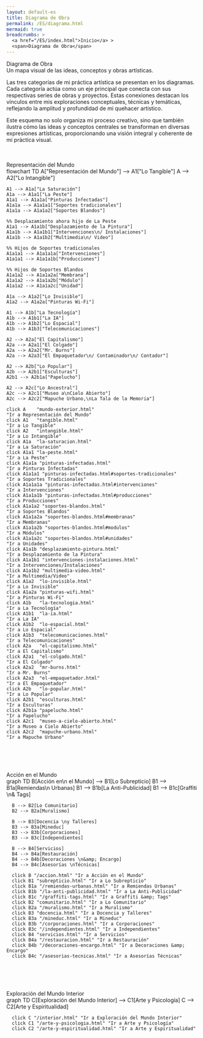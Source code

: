 ```yaml
---
layout: default-es
title: Diagrama de Obra
permalink: /ES/diagrama.html
mermaid: true
breadcrumbs: >
  <a href="/ES/index.html">Inicio</a> >
  <span>Diagrama de Obra</span>
---
```


<div class="titulo">Diagrama de Obra</div>
<div class="subtitulo">
  Un mapa visual de las ideas, conceptos y obras artísticas.
</div>
<p class="parrafo">
  Las tres categorías de mi práctica artística se presentan en los diagramas. Cada categoría actúa como un eje principal que conecta con sus respectivas series de obras y proyectos. Estas conexiones destacan los vínculos entre mis exploraciones conceptuales, técnicas y temáticas, reflejando la amplitud y profundidad de mi quehacer artístico.
</p>
<p class="parrafo">
  Este esquema no solo organiza mi proceso creativo, sino que también ilustra cómo las ideas y conceptos centrales se transforman en diversas expresiones artísticas, proporcionando una visión integral y coherente de mi práctica visual.
</p>
  <br><br>

  <!-- 1) Representación del Mundo -->
  <div class="subtitulo">Representación del Mundo</div>
<div class="mermaid">
  flowchart TD
    A["Representación del Mundo"] --> A1["Lo Tangible"]
    A --> A2["Lo Intangible"]

    A1 --> A1a["La Saturación"]
    A1a --> A1a1["La Peste"]
    A1a1 --> A1a1a["Pinturas Infectadas"]
    A1a1a --> A1a1a1["Soportes tradicionales"]
    A1a1a --> A1a1a2["Soportes Blandos"]

    %% Desplazamiento ahora hijo de La Peste
    A1a1 --> A1a1b["Desplazamiento de la Pintura"]
    A1a1b --> A1a1b1["Intervenciones\n/ Instalaciones"]
    A1a1b --> A1a1b2["Multimedia\n/ Video"]

    %% Hijos de Soportes tradicionales
    A1a1a1 --> A1a1a1a["Intervenciones"]
    A1a1a1 --> A1a1a1b["Producciones"]

    %% Hijos de Soportes Blandos
    A1a1a2 --> A1a1a2a["Membrana"]
    A1a1a2 --> A1a1a2b["Módulo"]
    A1a1a2 --> A1a1a2c["Unidad"]

    A1a --> A1a2["Lo Invisible"]
    A1a2 --> A1a2a["Pinturas Wi‑Fi"]

    A1 --> A1b["La Tecnología"]
    A1b --> A1b1["La IA"]
    A1b --> A1b2["Lo Espacial"]
    A1b --> A1b3["Telecomunicaciones"]

    A2 --> A2a["El Capitalismo"]
    A2a --> A2a1["El Colgado"]
    A2a --> A2a2["Mr. Burns"]
    A2a --> A2a3["El Empaquetador\n/ Contaminador\n/ Contador"]

    A2 --> A2b["Lo Popular"]
    A2b --> A2b1["Esculturas"]
    A2b1 --> A2b1a["Papelucho"]

    A2 --> A2c["Lo Ancestral"]
    A2c --> A2c1["Museo a\nCielo Abierto"]
    A2c --> A2c2["Mapuche Urbano,\nLa Tala de la Memoria"]

    click A    "mundo-exterior.html"                                          "Ir a Representación del Mundo"
    click A1   "tangible.html"                                                "Ir a Lo Tangible"
    click A2   "intangible.html"                                              "Ir a Lo Intangible"
    click A1a  "la-saturacion.html"                                            "Ir a La Saturación"
    click A1a1 "la-peste.html"                                                 "Ir a La Peste"
    click A1a1a "pinturas-infectadas.html"                                     "Ir a Pinturas Infectadas"
    click A1a1a1 "pinturas-infectadas.html#soportes-tradicionales"             "Ir a Soportes Tradicionales"
    click A1a1a1a "pinturas-infectadas.html#intervenciones"                    "Ir a Intervenciones"
    click A1a1a1b "pinturas-infectadas.html#producciones"                      "Ir a Producciones"
    click A1a1a2 "soportes-blandos.html"                                       "Ir a Soportes Blandos"
    click A1a1a2a "soportes-blandos.html#membranas"                            "Ir a Membranas"
    click A1a1a2b "soportes-blandos.html#modulos"                              "Ir a Módulos"
    click A1a1a2c "soportes-blandos.html#unidades"                             "Ir a Unidades"
    click A1a1b "desplazamiento-pintura.html"                                  "Ir a Desplazamiento de la Pintura"
    click A1a1b1 "intervenciones-instalaciones.html"                           "Ir a Intervenciones/Instalaciones"
    click A1a1b2 "multimedia-video.html"                                       "Ir a Multimedia/Video"
    click A1a2  "lo-invisible.html"                                            "Ir a Lo Invisible"
    click A1a2a "pinturas-wifi.html"                                           "Ir a Pinturas Wi‑Fi"
    click A1b   "la-tecnologia.html"                                           "Ir a La Tecnología"
    click A1b1  "la-ia.html"                                                    "Ir a La IA"
    click A1b2  "lo-espacial.html"                                              "Ir a Lo Espacial"
    click A1b3  "telecomunicaciones.html"                                       "Ir a Telecomunicaciones"
    click A2a   "el-capitalismo.html"                                           "Ir a El Capitalismo"
    click A2a1  "el-colgado.html"                                               "Ir a El Colgado"
    click A2a2  "mr-burns.html"                                                  "Ir a Mr. Burns"
    click A2a3  "el-empaquetador.html"                                          "Ir a El Empaquetador"
    click A2b   "lo-popular.html"                                               "Ir a Lo Popular"
    click A2b1  "esculturas.html"                                               "Ir a Esculturas"
    click A2b1a "papelucho.html"                                                "Ir a Papelucho"
    click A2c1  "museo-a-cielo-abierto.html"                                    "Ir a Museo a Cielo Abierto"
    click A2c2  "mapuche-urbano.html"                                           "Ir a Mapuche Urbano"
</div>
<br><br><br><br>
  <!-- 2) Acción en el Mundo -->
  <div class="subtitulo">Acción en el Mundo</div>
  <div class="mermaid">
    graph TD
      B[Acción en\n el Mundo] --> B1[Lo Subrepticio]
      B1 --> B1a[Remiendas\n Urbanas]
      B1 --> B1b[La Anti-Publicidad]
      B1 --> B1c[Graffiti \n&amp; Tags]

      B --> B2[Lo Comunitario]
      B2 --> B2a[Muralismo]

      B --> B3[Docencia \ny Talleres]
      B3 --> B3a[Mineduc]
      B3 --> B3b[Corporaciones]
      B3 --> B3c[Independientes]

      B --> B4[Servicios]
      B4 --> B4a[Restauración]
      B4 --> B4b[Decoraciones \n&amp; Encargo]
      B4 --> B4c[Asesorías \nTécnicas]

      click B "/accion.html" "Ir a Acción en el Mundo"
      click B1 "subrepticio.html" "Ir a Lo Subrepticio"
      click B1a "/remiendas-urbanas.html" "Ir a Remiendas Urbanas"
      click B1b "/la-anti-publicidad.html" "Ir a La Anti-Publicidad"
      click B1c "/graffiti-tags.html" "Ir a Graffiti &amp; Tags"
      click B2 "comunitario.html" "Ir a Lo Comunitario"
      click B2a "/muralismo.html" "Ir a Muralismo"
      click B3 "docencia.html" "Ir a Docencia y Talleres"
      click B3a "/mineduc.html" "Ir a Mineduc"
      click B3b "/corporaciones.html" "Ir a Corporaciones"
      click B3c "/independientes.html" "Ir a Independientes"
      click B4 "servicios.html" "Ir a Servicios"
      click B4a "/restauracion.html" "Ir a Restauración"
      click B4b "/decoraciones-encargo.html" "Ir a Decoraciones &amp; Encargo"
      click B4c "/asesorias-tecnicas.html" "Ir a Asesorías Técnicas"
  </div>
<br><br><br><br>
  <!-- 3) Exploración del Mundo Interior -->
  <div class="subtitulo">Exploración del Mundo Interior</div>
  <div class="mermaid">
    graph TD
      C[Exploración del Mundo Interior] --> C1[Arte y Psicología]
      C --> C2[Arte y Espiritualidad]

      click C "/interior.html" "Ir a Exploración del Mundo Interior"
      click C1 "/arte-y-psicologia.html" "Ir a Arte y Psicología"
      click C2 "/arte-y-espiritualidad.html" "Ir a Arte y Espiritualidad"
  </div>
<br><br>
